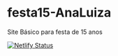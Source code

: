 # festa15-AnaLuiza
Site Básico para festa de 15 anos

[![Netlify Status](https://api.netlify.com/api/v1/badges/1b290b09-efab-4221-8458-b864aa35afbd/deploy-status)](https://app.netlify.com/sites/analuiza15anos/deploys)
